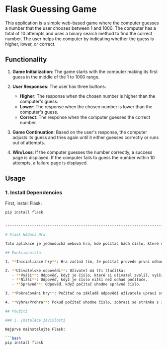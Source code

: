 # Flask Guessing Game

This application is a simple web-based game where the computer guesses a number that the user chooses between 1 and 1000. The computer has a total of 10 attempts and uses a binary search method to find the correct number. The user helps the computer by indicating whether the guess is higher, lower, or correct.

## Functionality

1. **Game Initialization**: The game starts with the computer making its first guess in the middle of the 1 to 1000 range.

2. **User Responses**: The user has three buttons:
   - **Higher**: The response when the chosen number is higher than the computer's guess.
   - **Lower**: The response when the chosen number is lower than the computer's guess.
   - **Correct**: The response when the computer guesses the correct number.

3. **Game Continuation**: Based on the user's response, the computer adjusts its guess and tries again until it either guesses correctly or runs out of attempts.

4. **Win/Loss**: If the computer guesses the number correctly, a success page is displayed. If the computer fails to guess the number within 10 attempts, a failure page is displayed.

## Usage

### 1. Install Dependencies

First, install Flask:

```bash
pip install flask


-----------------------------------------------------------------------------------------------------------------------------------------------------------------------------------

# Flask Hádací Hra

Tato aplikace je jednoduchá webová hra, kde počítač hádá číslo, které si uživatel zvolí mezi 1 a 1000. Počítač má celkem 10 pokusů a používá metodu binárního hledání pro nalezení správného čísla. Uživatel pomáhá počítači tím, že mu odpovídá, zda je jeho odhad vyšší, nižší, nebo zda počítač číslo uhádl správně.

## Funkcionalita

1. **Inicializace hry**: Hra začíná tím, že počítač provede první odhad čísla uprostřed intervalu 1 až 1000.

2. **Uživatelské odpovědi**: Uživatel má tři tlačítka:
   - **Vyšší**: Odpověď, když je číslo, které si uživatel zvolil, vyšší než odhad počítače.
   - **Nižší**: Odpověď, když je číslo nižší než odhad počítače.
   - **Správně**: Odpověď, když počítač uhodne správné číslo.

3. **Pokračování hry**: Počítač na základě odpovědi uživatele upraví svůj odhad a pokouší se znovu, dokud buď neuhodne číslo, nebo mu nedojdou pokusy.

4. **Výhra/Prohra**: Pokud počítač uhodne číslo, zobrazí se stránka s informací o úspěchu. Pokud počítač neuhodne číslo v rámci 10 pokusů, zobrazí se stránka s informací o neúspěchu.

## Použití

### 1. Instalace závislostí

Nejprve nainstalujte Flask:

```bash
pip install flask
